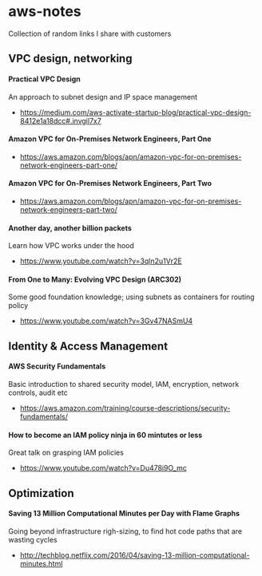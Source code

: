 # aws-notes
Collection of random links I share with customers

## VPC design, networking
#### Practical VPC Design
An approach to subnet design and IP space management
+ https://medium.com/aws-activate-startup-blog/practical-vpc-design-8412e1a18dcc#.invgil7x7

#### Amazon VPC for On-Premises Network Engineers, Part One
+ https://aws.amazon.com/blogs/apn/amazon-vpc-for-on-premises-network-engineers-part-one/

#### Amazon VPC for On-Premises Network Engineers, Part Two
+ https://aws.amazon.com/blogs/apn/amazon-vpc-for-on-premises-network-engineers-part-two/

#### Another day, another billion packets
Learn how VPC works under the hood
+ https://www.youtube.com/watch?v=3qln2u1Vr2E

#### From One to Many: Evolving VPC Design (ARC302)
Some good foundation knowledge; using subnets as containers for routing policy
+ https://www.youtube.com/watch?v=3Gv47NASmU4

## Identity & Access Management
#### AWS Security Fundamentals
Basic introduction to shared security model, IAM, encryption, network controls, audit etc
+ https://aws.amazon.com/training/course-descriptions/security-fundamentals/

#### How to become an IAM policy ninja in 60 mintutes or less
Great talk on grasping IAM policies
+ https://www.youtube.com/watch?v=Du478i9O_mc


## Optimization

#### Saving 13 Million Computational Minutes per Day with Flame Graphs
Going beyond infrastructure righ-sizing, to find hot code paths that are wasting cycles
+ http://techblog.netflix.com/2016/04/saving-13-million-computational-minutes.html
